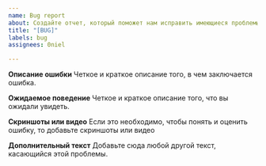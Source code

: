 ```yaml
---
name: Bug report
about: Создайте отчет, который поможет нам исправить имеющиеся проблемы
title: "[BUG]"
labels: bug
assignees: 0niel

---
```


**Описание ошибки**
Четкое и краткое описание того, в чем заключается ошибка.

**Ожидаемое поведение**
Четкое и краткое описание того, что вы ожидали увидеть.

**Скриншоты или видео**
Если это необходимо, чтобы понять и оценить ошибку, то добавьте скриншоты или видео

**Дополнительный текст**
Добавьте сюда любой другой текст, касающийся этой проблемы.
